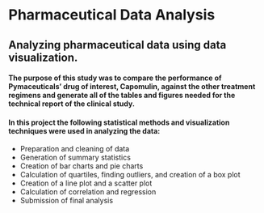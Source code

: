 # Pharmaceutical Data Analysis

## Analyzing pharmaceutical data using data visualization. 

#### The purpose of this study was to compare the performance of Pymaceuticals’ drug of interest, Capomulin, against the other treatment regimens and generate all of the tables and figures needed for the technical report of the clinical study. 

#### In this project the following statistical methods and visualization techniques were used in analyzing the data:

- Preparation and cleaning of data
- Generation of summary statistics
- Creation of bar charts and pie charts
- Calculation of quartiles, finding outliers, and creation of a box plot
- Creation of a line plot and a scatter plot
- Calculation of correlation and regression
- Submission of final analysis







	
